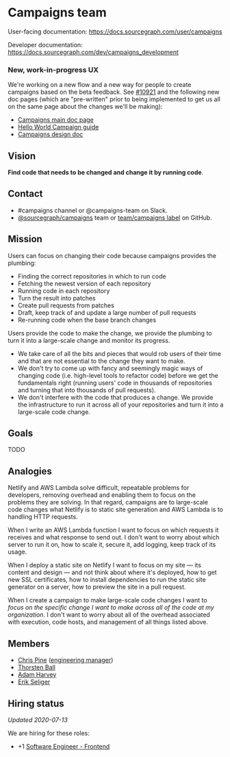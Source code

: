 # Campaigns team

User-facing documentation: https://docs.sourcegraph.com/user/campaigns

Developer documentation: https://docs.sourcegraph.com/dev/campaigns_development

### New, work-in-progress UX

We're working on a new flow and a new way for people to create campaigns based on the beta feedback. See [#10921](https://github.com/sourcegraph/sourcegraph/pull/10921) and the following new doc pages (which are "pre-written" prior to being implemented to get us all on the same page about the changes we'll be making):

- [Campaigns main doc page](https://docs.sourcegraph.com/@campaigns-new-flow/user/campaigns)
- [Hello World Campaign guide](https://docs.sourcegraph.com/@campaigns-new-flow/user/campaigns/hello_world_campaign)
- [Campaigns design doc](https://docs.sourcegraph.com/@campaigns-new-flow/dev/campaigns_design)

## Vision

**Find code that needs to be changed and change it by running code**.

## Contact

- #campaigns channel or @campaigns-team on Slack.
- [@sourcegraph/campaigns](https://github.com/orgs/sourcegraph/teams/campaigns) team or [team/campaigns label](https://github.com/sourcegraph/sourcegraph/issues?q=is%3Aissue+is%3Aopen+label%3Ateam%2Fcampaigns+) on GitHub.

## Mission

Users can focus on changing their code because campaigns provides the plumbing:

* Finding the correct repositories in which to run code
* Fetching the newest version of each repository
* Running code in each repository
* Turn the result into patches
* Create pull requests from patches
* Draft, keep track of and update a large number of pull requests
* Re-running code when the base branch changes

Users provide the code to make the change, we provide the plumbing to turn it into a large-scale change and monitor its progress.

* We take care of all the bits and pieces that would rob users of their time and that are not essential to the change they want to make.
* We don't try to come up with fancy and seemingly magic ways of changing code (i.e. high-level tools to refactor code) before we get the fundamentals right (running users' code in thousands of repositories and turning that into thousands of pull requests).
* We don't interfere with the code that produces a change. We provide the infrastructure to run it across all of your repositories and turn it into a large-scale code change.

## Goals

TODO

## Analogies

Netlify and AWS Lambda solve difficult, repeatable problems for developers, removing overhead and enabling them to focus on the problems they are solving. In that regard, campaigns are to large-scale code changes what Netlify is to static site generation and AWS Lambda is to handling HTTP requests.

When I write an AWS Lambda function I want to focus on which requests it receives and what response to send out. I don't want to worry about which server to run it on, how to scale it, secure it, add logging, keep track of its usage.

When I deploy a static site on Netlify I want to focus on my site — its content and design — and not think about where it's deployed, how to get new SSL certificates, how to install dependencies to run the static site generator on a server, how to preview the site in a pull request.

When I create a campaign to make large-scale code changes I want to _focus on the specific change I want to make across all of the code at my organization_. I don't want to worry about all of the overhead associated with execution, code hosts, and management of all things listed above.

## Members

- [Chris Pine](../../../company/team/index.md#chris-pine-he-she-they-chris) ([engineering manager](../roles.md#engineering-manager))
- [Thorsten Ball](../../../company/team/index.md#thorsten-ball-he-him) 
- [Adam Harvey](../../../company/team/index.md#adam-harvey-he-him)
- [Erik Seliger](../../../company/team/index.md#erik-seliger)

## Hiring status

_Updated 2020-07-13_

We are hiring for these roles:

- +1 [Software Engineer - Frontend](https://github.com/sourcegraph/careers/blob/master/job-descriptions/software-engineer-frontend.md)
